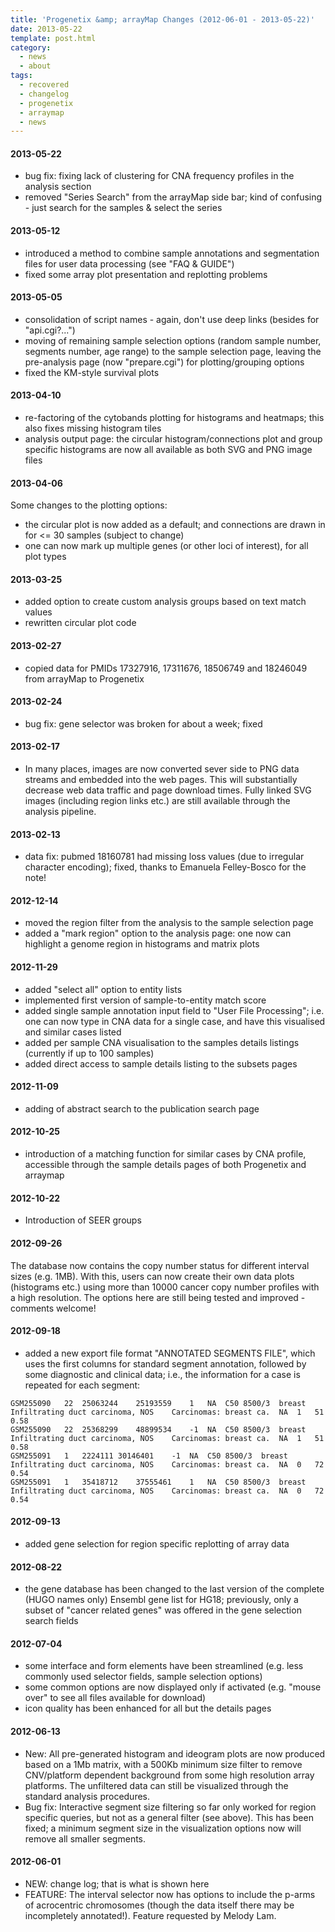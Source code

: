 ```yaml
---
title: 'Progenetix &amp; arrayMap Changes (2012-06-01 - 2013-05-22)'
date: 2013-05-22
template: post.html
category:
  - news
  - about
tags:
  - recovered
  - changelog
  - progenetix
  - arraymap
  - news
---
```




#### 2013-05-22

* bug fix: fixing lack of clustering for CNA frequency profiles in the analysis section
* removed "Series Search" from the arrayMap side bar; kind of confusing - just search for the samples & select the series

#### 2013-05-12

* introduced a method to combine sample annotations and segmentation files for user data processing (see "FAQ & GUIDE")
* fixed some array plot presentation and replotting problems

#### 2013-05-05

* consolidation of script names - again, don't use deep links (besides for "api.cgi?...")
* moving of remaining sample selection options (random sample number, segments number, age range) to the sample selection page, leaving the pre-analysis page (now "prepare.cgi") for plotting/grouping options
* fixed the KM-style survival plots

#### 2013-04-10

* re-factoring of the cytobands plotting for histograms and heatmaps; this also fixes missing histogram tiles
* analysis output page: the circular histogram/connections plot and group specific histograms are now all available as both SVG and PNG image files

#### 2013-04-06

Some changes to the plotting options:

* the circular plot is now added as a default; and connections are drawn in for <= 30 samples (subject to change)
* one can now mark up multiple genes (or other loci of interest), for all plot types

#### 2013-03-25

* added option to create custom analysis groups based on text match values
* rewritten circular plot code

#### 2013-02-27

* copied data for PMIDs 17327916, 17311676, 18506749 and 18246049 from arrayMap to
Progenetix

#### 2013-02-24

* bug fix: gene selector was broken for about a week; fixed

#### 2013-02-17

* In many places, images are now converted sever side to PNG data streams and embedded into the web pages. This will substantially decrease web data traffic and page download times. Fully linked SVG images (including region links etc.) are still available through the analysis pipeline.

#### 2013-02-13

* data fix: pubmed 18160781 had missing loss values (due to irregular character encoding); fixed, thanks to Emanuela Felley-Bosco for the note!

#### 2012-12-14

* moved the region filter from the analysis to the sample selection page
* added a "mark region" option to the analysis page: one now can highlight a genome region in histograms and matrix plots

#### 2012-11-29

* added "select all" option to entity lists
* implemented first version of sample-to-entity match score
* added single sample annotation input field to "User File Processing"; i.e. one can now type in CNA data for a single case, and have this visualised and similar cases listed
* added per sample CNA visualisation to the samples details listings (currently if up to 100 samples)
* added direct access to sample details listing to the subsets pages

#### 2012-11-09

* adding of abstract search to the publication search page

#### 2012-10-25

* introduction of a matching function for similar cases by CNA profile, accessible through the sample details pages of both Progenetix and arraymap

#### 2012-10-22

* Introduction of SEER groups

#### 2012-09-26

The database now contains the copy number status for different interval sizes (e.g. 1MB). With this, users can now create their own data plots (histograms etc.) using more than 10000 cancer copy number profiles with a high resolution. The options here are still being tested and improved - comments welcome!

#### 2012-09-18

* added a new export file format "ANNOTATED SEGMENTS FILE", which uses the first columns for standard segment annotation, followed by some diagnostic and clinical data; i.e., the information for a case is repeated for each segment:

```
GSM255090	22	25063244	25193559	1	NA	C50	8500/3	breast	Infiltrating duct carcinoma, NOS	Carcinomas: breast ca.	NA	1	51	0.58  
GSM255090	22	25368299	48899534	-1	NA	C50	8500/3	breast	Infiltrating duct carcinoma, NOS	Carcinomas: breast ca.	NA	1	51	0.58  
GSM255091	1	2224111	30146401	-1	NA	C50	8500/3	breast	Infiltrating duct carcinoma, NOS	Carcinomas: breast ca.	NA	0	72	0.54  
GSM255091	1	35418712	37555461	1	NA	C50	8500/3	breast	Infiltrating duct carcinoma, NOS	Carcinomas: breast ca.	NA	0	72	0.54  
```

#### 2012-09-13

* added gene selection for region specific replotting of array data

#### 2012-08-22

* the gene database has been changed to the last version of the complete (HUGO names only) Ensembl gene list for HG18; previously, only a subset of "cancer related genes" was offered in the gene selection search fields

#### 2012-07-04

* some interface and form elements have been streamlined (e.g. less commonly used selector fields, sample selection options)
* some common options are now displayed only if activated (e.g. "mouse over" to see all files available for download)
* icon quality has been enhanced for all but the details pages

#### 2012-06-13

* New: All pre-generated histogram and ideogram plots are now produced based on a 1Mb matrix, with a 500Kb minimum size filter to remove CNV/platform dependent background from some high resolution array platforms. The unfiltered data can still be visualized through the standard analysis procedures.
* Bug fix: Interactive segment size filtering so far only worked for region specific queries, but not as a general filter (see above). This has been fixed; a minimum segment size in the visualization options now will remove all smaller segments.

#### 2012-06-01

* NEW: change log; that is what is shown here
* FEATURE: The interval selector now has options to include the p-arms of acrocentric chromosomes (though the data itself there may be incompletely annotated!). Feature requested by Melody Lam.
